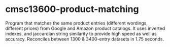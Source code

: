 # cmsc13600-product-matching
Program that matches the same product entries (different wordings, different prices) from Google and Amazon product catalogs.
It uses inverted indexes, and jaccardian string similarity to provide high speed as well as accuracy.
Reconciles between 1300 & 3400-entry datasets in 1.75 seconds.
